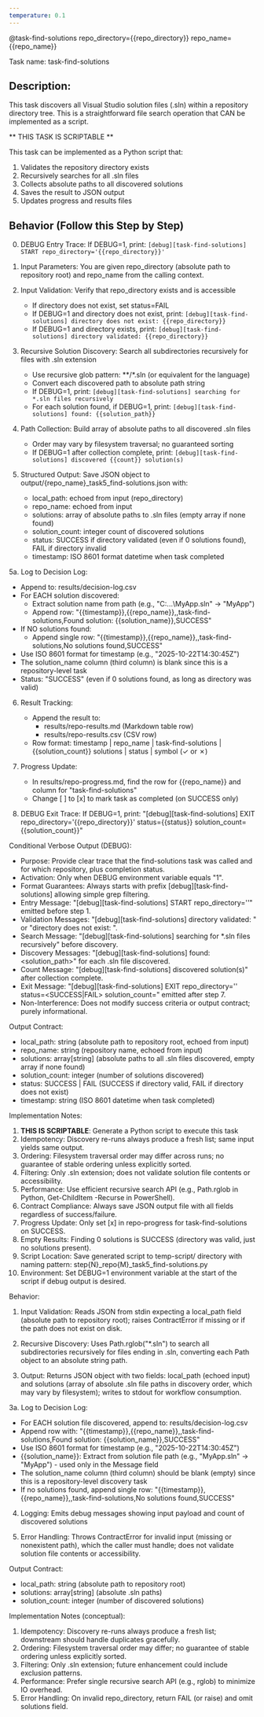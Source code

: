 ```yaml
---
temperature: 0.1
---
```


@task-find-solutions repo_directory={{repo_directory}} repo_name={{repo_name}}

Task name: task-find-solutions

## Description:
This task discovers all Visual Studio solution files (.sln) within a repository directory tree. This is a straightforward file search operation that CAN be implemented as a script.

** THIS TASK IS SCRIPTABLE **

This task can be implemented as a Python script that:
1. Validates the repository directory exists
2. Recursively searches for all .sln files
3. Collects absolute paths to all discovered solutions
4. Saves the result to JSON output
5. Updates progress and results files

## Behavior (Follow this Step by Step)
0. DEBUG Entry Trace: If DEBUG=1, print: `[debug][task-find-solutions] START repo_directory='{{repo_directory}}'`

1. Input Parameters: You are given repo_directory (absolute path to repository root) and repo_name from the calling context.

2. Input Validation: Verify that repo_directory exists and is accessible
   - If directory does not exist, set status=FAIL
   - If DEBUG=1 and directory does not exist, print: `[debug][task-find-solutions] directory does not exist: {{repo_directory}}`
   - If DEBUG=1 and directory exists, print: `[debug][task-find-solutions] directory validated: {{repo_directory}}`

3. Recursive Solution Discovery: Search all subdirectories recursively for files with .sln extension
   - Use recursive glob pattern: **/*.sln (or equivalent for the language)
   - Convert each discovered path to absolute path string
   - If DEBUG=1, print: `[debug][task-find-solutions] searching for *.sln files recursively`
   - For each solution found, if DEBUG=1, print: `[debug][task-find-solutions] found: {{solution_path}}`

4. Path Collection: Build array of absolute paths to all discovered .sln files
   - Order may vary by filesystem traversal; no guaranteed sorting
   - If DEBUG=1 after collection complete, print: `[debug][task-find-solutions] discovered {{count}} solution(s)`

5. Structured Output: Save JSON object to output/{repo_name}_task5_find-solutions.json with:
   - local_path: echoed from input (repo_directory)
   - repo_name: echoed from input
   - solutions: array of absolute paths to .sln files (empty array if none found)
   - solution_count: integer count of discovered solutions
   - status: SUCCESS if directory validated (even if 0 solutions found), FAIL if directory invalid
   - timestamp: ISO 8601 format datetime when task completed

5a. Log to Decision Log:
   - Append to: results/decision-log.csv
   - For EACH solution discovered:
     * Extract solution name from path (e.g., "C:\...\MyApp.sln" → "MyApp")
     * Append row: "{{timestamp}},{{repo_name}},,task-find-solutions,Found solution: {{solution_name}},SUCCESS"
   - If NO solutions found:
     * Append single row: "{{timestamp}},{{repo_name}},,task-find-solutions,No solutions found,SUCCESS"
   - Use ISO 8601 format for timestamp (e.g., "2025-10-22T14:30:45Z")
   - The solution_name column (third column) is blank since this is a repository-level task
   - Status: "SUCCESS" (even if 0 solutions found, as long as directory was valid)

6. Result Tracking:
   - Append the result to:
     - results/repo-results.md (Markdown table row)
     - results/repo-results.csv (CSV row)
   - Row format: timestamp | repo_name | task-find-solutions | {{solution_count}} solutions | status | symbol (✓ or ✗)

7. Progress Update:
   - In results/repo-progress.md, find the row for {{repo_name}} and column for "task-find-solutions"
   - Change [ ] to [x] to mark task as completed (on SUCCESS only)

8. DEBUG Exit Trace: If DEBUG=1, print:
   "[debug][task-find-solutions] EXIT repo_directory='{{repo_directory}}' status={{status}} solution_count={{solution_count}}"

Conditional Verbose Output (DEBUG):
- Purpose: Provide clear trace that the find-solutions task was called and for which repository, plus completion status.
- Activation: Only when DEBUG environment variable equals "1".
- Format Guarantees: Always starts with prefix [debug][task-find-solutions] allowing simple grep filtering.
- Entry Message: "[debug][task-find-solutions] START repo_directory='<path>'" emitted before step 1.
- Validation Messages: "[debug][task-find-solutions] directory validated: <path>" or "directory does not exist: <path>".
- Search Message: "[debug][task-find-solutions] searching for *.sln files recursively" before discovery.
- Discovery Messages: "[debug][task-find-solutions] found: <solution_path>" for each .sln file discovered.
- Count Message: "[debug][task-find-solutions] discovered <N> solution(s)" after collection complete.
- Exit Message: "[debug][task-find-solutions] EXIT repo_directory='<path>' status=<SUCCESS|FAIL> solution_count=<N>" emitted after step 7.
- Non-Interference: Does not modify success criteria or output contract; purely informational.

Output Contract:
- local_path: string (absolute path to repository root, echoed from input)
- repo_name: string (repository name, echoed from input)
- solutions: array[string] (absolute paths to all .sln files discovered, empty array if none found)
- solution_count: integer (number of solutions discovered)
- status: SUCCESS | FAIL (SUCCESS if directory valid, FAIL if directory does not exist)
- timestamp: string (ISO 8601 datetime when task completed)

Implementation Notes:
1. **THIS IS SCRIPTABLE**: Generate a Python script to execute this task
2. Idempotency: Discovery re-runs always produce a fresh list; same input yields same output.
3. Ordering: Filesystem traversal order may differ across runs; no guarantee of stable ordering unless explicitly sorted.
4. Filtering: Only .sln extension; does not validate solution file contents or accessibility.
5. Performance: Use efficient recursive search API (e.g., Path.rglob in Python, Get-ChildItem -Recurse in PowerShell).
6. Contract Compliance: Always save JSON output file with all fields regardless of success/failure.
7. Progress Update: Only set [x] in repo-progress for task-find-solutions on SUCCESS.
8. Empty Results: Finding 0 solutions is SUCCESS (directory was valid, just no solutions present).
9. Script Location: Save generated script to temp-script/ directory with naming pattern: step{N}_repo{M}_task5_find-solutions.py
10. Environment: Set DEBUG=1 environment variable at the start of the script if debug output is desired.

Behavior:

1. Input Validation: Reads JSON from stdin expecting a local_path field (absolute path to repository root); raises ContractError if missing or if the path does not exist on disk.

2. Recursive Discovery: Uses Path.rglob("*.sln") to search all subdirectories recursively for files ending in .sln, converting each Path object to an absolute string path.

3. Output: Returns JSON object with two fields: local_path (echoed input) and solutions (array of absolute .sln file paths in discovery order, which may vary by filesystem); writes to stdout for workflow consumption.

3a. Log to Decision Log:
   - For EACH solution file discovered, append to: results/decision-log.csv
   - Append row with: "{{timestamp}},{{repo_name}},,task-find-solutions,Found solution: {{solution_name}},SUCCESS"
   - Use ISO 8601 format for timestamp (e.g., "2025-10-22T14:30:45Z")
   - {{solution_name}}: Extract from solution file path (e.g., "MyApp.sln" → "MyApp") - used only in the Message field
   - The solution_name column (third column) should be blank (empty) since this is a repository-level discovery task
   - If no solutions found, append single row: "{{timestamp}},{{repo_name}},,task-find-solutions,No solutions found,SUCCESS"

4. Logging: Emits debug messages showing input payload and count of discovered solutions

5. Error Handling: Throws ContractError for invalid input (missing or nonexistent path), which the caller must handle; does not validate solution file contents or accessibility.

Output Contract:
- local_path: string (absolute path to repository root)
- solutions: array[string] (absolute .sln paths)
- solution_count: integer (number of discovered solutions)

Implementation Notes (conceptual):
1. Idempotency: Discovery re-runs always produce a fresh list; downstream should handle duplicates gracefully.
2. Ordering: Filesystem traversal order may differ; no guarantee of stable ordering unless explicitly sorted.
3. Filtering: Only .sln extension; future enhancement could include exclusion patterns.
4. Performance: Prefer single recursive search API (e.g., rglob) to minimize IO overhead.
5. Error Handling: On invalid repo_directory, return FAIL (or raise) and omit solutions field.


